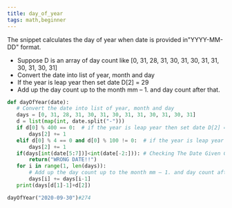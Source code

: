 ```yaml
---
title: day_of_year
tags: math,beginner
---
```


The snippet calculates the day of year when date is provided in"YYYY-MM-DD" format.
 - Suppose D is an array of day count like [0, 31, 28, 31, 30, 31, 30, 31, 31, 30, 31, 30, 31]
 - Convert the date into list of year, month and day
 - If the year is leap year then set date D[2] = 29
 - Add up the day count up to the month mm – 1. and day count after that.
    
 ```python
 def dayOfYear(date):
    # Convert the date into list of year, month and day
    days = [0, 31, 28, 31, 30, 31, 30, 31, 31, 30, 31, 30, 31]
    d = list(map(int, date.split("-")))
    if d[0] % 400 == 0:  # if the year is leap year then set date D[2] = 29
        days[2] += 1
    elif d[0] % 4 == 0 and d[0] % 100 != 0:  # if the year is leap year then set date D[2] = 29
        days[2] += 1
    if(days[int(date[5:7])]<int(date[-2:])): # Checking The Date Given Corresponds to the month.
        return("WRONG DATE!!")
    for i in range(1, len(days)):
        # Add up the day count up to the month mm – 1. and day count after that.
        days[i] += days[i-1]
    print(days[d[1]-1]+d[2])
 ```
 ```python
 dayOfYear("2020-09-30")#274
 ```
